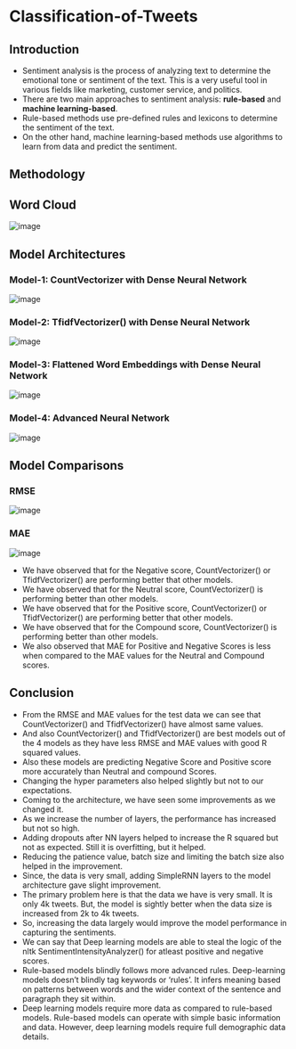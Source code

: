 # Classification-of-Tweets
## Introduction
* Sentiment analysis is the process of analyzing text to determine the emotional tone or sentiment of the text. This is a very useful tool in various fields like marketing, customer service, and politics. 
* There are two main approaches to sentiment analysis: **rule-based** and **machine learning-based**. 
* Rule-based methods use pre-defined rules and lexicons to determine the sentiment of the text. 
* On the other hand, machine learning-based methods use algorithms to learn from data and predict the sentiment.
## Methodology

## Word Cloud
  ![image](https://user-images.githubusercontent.com/48169929/226206741-dc138c95-79b3-40fc-8bdd-03513aa8aea1.png)
## Model Architectures
### Model-1: CountVectorizer with Dense Neural Network
  ![image](https://user-images.githubusercontent.com/48169929/226206703-d7dbb38b-4e4f-4378-a61f-830faa78ebd7.png)
### Model-2: TfidfVectorizer() with Dense Neural Network
  ![image](https://user-images.githubusercontent.com/48169929/226206685-c49b28c5-e809-459c-a892-da620c6c7b28.png)
### Model-3: Flattened Word Embeddings with Dense Neural Network
  ![image](https://user-images.githubusercontent.com/48169929/226206669-38140c98-d643-4875-8fe0-333fa974ce91.png)
### Model-4: Advanced Neural Network
  ![image](https://user-images.githubusercontent.com/48169929/226206654-a87a0174-ba55-427a-b89e-71cf835ca6aa.png)
## Model Comparisons
### RMSE
  ![image](https://user-images.githubusercontent.com/48169929/226206316-73b7dcc5-1dcc-435b-8f4d-54fd89d148ee.png)
### MAE
  ![image](https://user-images.githubusercontent.com/48169929/226206336-f83f867b-1044-42e9-bc88-7e8f5a82b28a.png)
* We have observed that for the Negative score, CountVectorizer() or TfidfVectorizer() are performing better that other models.
* We have observed that for the Neutral score, CountVectorizer() is performing better than other models.
* We have observed that for the Positive score, CountVectorizer() or TfidfVectorizer() are performing better that other models.
* We have observed that for the Compound score, CountVectorizer() is 
performing better than other models.
* We also observed that MAE for Positive and Negative Scores is less when compared to the MAE values for the Neutral and Compound scores.
## Conclusion
* From the RMSE and MAE values for the test data we can see that CountVectorizer() and TfidfVectorizer() have almost same values. 
* And also CountVectorizer() and TfidfVectorizer() are best models out of the 4 models as they have less RMSE and MAE values with good R squared values.
* Also these models are predicting Negative Score and Positive score more accurately than Neutral and compound Scores.
* Changing the hyper parameters also helped slightly but not to our expectations.
* Coming to the architecture, we have seen some improvements as we changed it.
* As we increase the number of layers, the performance has increased but not so high.
* Adding dropouts after NN layers helped to increase the R squared but not as expected. Still it is overfitting, but it helped.
* Reducing the patience value, batch size and limiting the batch size also helped in the improvement.
* Since, the data is very small, adding SimpleRNN layers to the model architecture gave slight improvement.
* The primary problem here is that the data we have is very small. It is only 4k tweets. But, the model is sightly better when the data size is increased from 2k to 4k tweets.
* So, increasing the data largely would improve the model performance in capturing the sentiments. 
* We can say that Deep learning models are able to steal the logic of the nltk SentimentIntensityAnalyzer() for atleast positive and negative scores.
* Rule-based models blindly follows more advanced rules. Deep-learning models doesn’t blindly tag keywords or ‘rules’. It infers meaning based on patterns between words and the wider context of the sentence and paragraph they sit within. 
* Deep learning models require more data as compared to rule-based models. Rule-based models can operate with simple basic information and data. However, deep learning models require full demographic data details.
